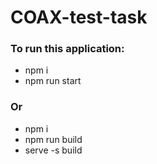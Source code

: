 # COAX-test-task

### To run this application:
- npm i
- npm run start

### Or
- npm i
- npm run build
- serve -s build
